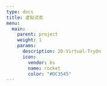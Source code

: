```yaml
---
type: docs
title: 虚拟试衣
menu:
  main:
    parent: project
    weight: 1
    params:
      description: 2D-Virtual-TryOn
      icon:
        vendor: bs
        name: rocket
        color: "#DC3545"
---
```

